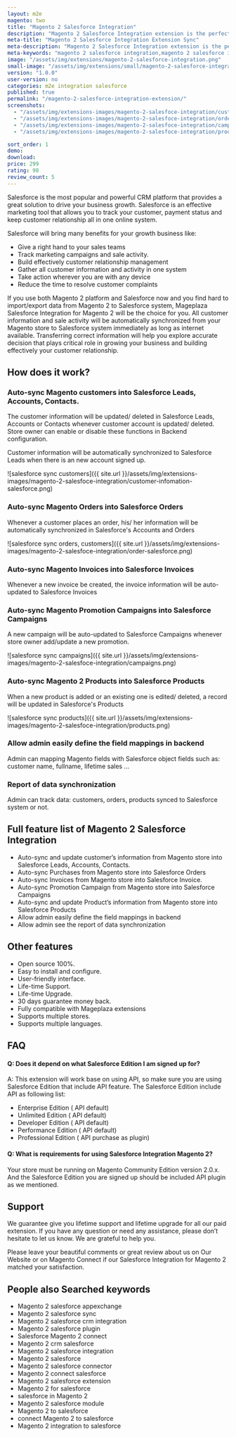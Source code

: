 ```yaml
---
layout: m2e
magento: two
title: "Magento 2 Salesforce Integration"
description: "Magento 2 Salesforce Integration extension is the perfect suite that automatically synchronize and update all customers, sales, products, shopping cart rules from Magento 2 store to Salesforce system."
meta-title: "Magento 2 Salesforce Integration Extension Sync"
meta-description: "Magento 2 Salesforce Integration extension is the perfect suite that automatically synchronize and update all customers, sales, products, shopping cart rules from Magento 2 store to Salesforce system."
meta-keywords: "magento 2 salesforce integration,magento 2 salesforce integration extension, magento 2 salesforce sync, magento 2 salesforce integration module"
image: "/assets/img/extensions/magento-2-salesforce-integration.png"
small-image: "/assets/img/extensions/small/magento-2-salesforce-integration.png"
version: "1.0.0"
user-version: no
categories: m2e integration salesforce
published: true
permalink: "/magento-2-salesforce-integration-extension/"
screenshots:
  - "/assets/img/extensions-images/magento-2-salesfoce-integration/customer-infomation-salesforce.png"
  - "/assets/img/extensions-images/magento-2-salesfoce-integration/order-salesforce.png"
  - "/assets/img/extensions-images/magento-2-salesfoce-integration/campaigns.png"
  - "/assets/img/extensions-images/magento-2-salesfoce-integration/products.png"

sort_order: 1
demo: 
download: 
price: 299
rating: 98
review_count: 5
---
```


Salesforce is the most popular and powerful CRM platform that provides a great solution to drive your business growth. Salesforce is an effective marketing tool that allows you to track your customer, payment status and keep customer relationship all in one online system. 


Salesforce will bring many benefits for your growth business like:

- Give a right hand to your sales teams
- Track marketing campaigns and sale activity.
- Build effectively customer relationship management
- Gather all customer information and activity in one system
- Take action wherever you are with any device
- Reduce the time to resolve customer complaints

If you use both Magento 2 platform and Salesforce now and you find hard to import/export data from Magento 2 to Salesforce system, Mageplaza Salesforce Integration for Magento 2 will be the choice for you. All customer information and sale activity will be automatically synchronized from your Magento store to Salesforce system immediately as long as internet available. Transferring correct information will help you explore accurate decision that plays critical role in growing your business and building effectively your customer relationship.

## How does it work?

### Auto-sync Magento customers into Salesforce Leads, Accounts, Contacts. 

The customer information will be updated/ deleted in Salesforce Leads, Accounts or Contacts whenever customer account is updated/ deleted. Store owner can enable or disable these functions in Backend configuration.

Customer information will be automatically synchronized to Salesforce Leads when there is an new account signed up.

![salesforce sync customers]({{ site.url }}/assets/img/extensions-images/magento-2-salesfoce-integration/customer-infomation-salesforce.png)

### Auto-sync Magento Orders into Salesforce Orders

Whenever a customer places an order, his/ her information will be automatically synchronized in Salesforce's Accounts and Orders


![salesforce sync orders, customers]({{ site.url }}/assets/img/extensions-images/magento-2-salesfoce-integration/order-salesforce.png)


### Auto-sync Magento Invoices into Salesforce Invoices

Whenever a new invoice be created, the invoice information will be auto-updated to Salesforce Invoices

### Auto-sync Magento Promotion Campaigns into Salesforce Campaigns

A new campaign will be auto-updated to Salesforce Campaigns whenever store owner add/update a new promotion.

![salesforce sync campaigns]({{ site.url }}/assets/img/extensions-images/magento-2-salesfoce-integration/campaigns.png)


### Auto-sync Magento 2 Products into Salesforce Products

When a new product is added or an existing one is edited/ deleted, a record will be updated in Salesforce's Products

![salesforce sync products]({{ site.url }}/assets/img/extensions-images/magento-2-salesfoce-integration/products.png)


### Allow admin easily define the field mappings in backend

Admin can mapping Magento fields with Salesforce object fields such as: customer name, fullname, lifetime sales ...


### Report of data synchronization

Admin can track data: customers, orders, products synced to Salesforce system or not. 



## Full feature list of Magento 2 Salesforce Integration

- Auto-sync and update customer’s information from Magento store into Salesforce Leads, Accounts, Contacts.
- Auto-sync Purchases from Magento store into Salesforce Orders
- Auto-sync Invoices from Magento store into Salesforce Invoice.
- Auto-sync Promotion Campaign from Magento store into Salesforce Campaigns
- Auto-sync and update Product’s information from Magento store into Salesforce Products
- Allow admin easily define the field mappings in backend
- Allow admin see the report of data synchronization

## Other features

- Open source 100%.
- Easy to install and configure.
- User-friendly interface.
- Life-time Support.
- Life-time Upgrade.
- 30 days guarantee money back.
- Fully compatible with Mageplaza extensions
- Supports multiple stores.
- Supports multiple languages.


## FAQ


#### Q: Does it depend on what Salesforce Edition I am signed up for?

A: This extension will work base on using API, so make sure you are using Salesforce Edition that include API feature. The Salesforce Edition include API as following list:
- Enterprise Edition ( API default)
- Unlimited Edition ( API default)
- Developer Edition ( API default)
- Performance Edition ( API default)
- Professional Edition ( API purchase as plugin)

#### Q: What is requirements for using Salesforce Integration Magento 2?

Your store must be running on Magento Community Edition version 2.0.x. And the Salesforce Edition you are signed up should be included API plugin as we mentioned.



## Support

We guarantee give you lifetime support and lifetime upgrade for all our paid extension. If you have any question or need any assistance, please don’t hesitate to let us know. We are grateful to help you.

Please leave your beautiful comments or great review about us on Our Website or on Magento Connect  if our Salesforce Integration for Magento 2 matched your satisfaction.



## People also Searched keywords


- Magento 2 salesforce appexchange
- Magento 2 salesforce sync
- Magento 2 salesforce crm integration
- Magento 2 salesforce plugin
- Salesforce Magento 2 connect
- Magento 2 crm salesforce
- Magento 2 salesforce integration
- Magento 2 salesforce
- Magento 2 salesforce connector
- Magento 2 connect salesforce
- Magento 2 salesforce extension
- Magento 2 for salesforce
- salesforce in Magento 2
- Magento 2 salesforce module
- Magento 2 to salesforce
- connect Magento 2 to salesforce
- Magento 2 integration to salesforce


